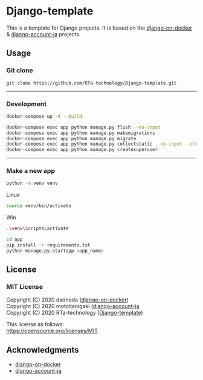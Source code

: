 # Django-template

This is a template for Django projects. It is based on the [django-on-docker](https://github.com/dsonoda/django-on-docker) & [django-account-ja](https://github.com/motoitanigaki/django-account-ja) projects.

## Usage
### Git clone
```
git clone https://github.com/RTa-technology/Django-template.git
```
----
### Development
```bash
docker-compose up -d --build
```
```bash
docker-compose exec app python manage.py flush --no-input
docker-compose exec app python manage.py makemigrations
docker-compose exec app python manage.py migrate
docker-compose exec app python manage.py collectstatic --no-input --clear
docker-compose exec app python manage.py createsuperuser
```
----
### Make a new app
```bash
python -m venv venv
```
Linux
```bash
source venv/bin/activate
```
Win
```bash
.\venv\Scripts\activate 
```
```bash
cd app
pip install -r requirements.txt
python manage.py startapp <app_name>
```

## License
### MIT License
Copyright (C) 2020 dsonoda ([django-on-docker](https://github.com/dsonoda/django-on-docker))  
Copyright (C) 2020 motoitanigaki ([django-account-ja](https://github.com/motoitanigaki/django-account-ja)  
Copyright (C) 2020 RTa-technology ([Django-template](https://github.com/RTa-technology/Django-template))

This license as follows:  
https://opensource.org/licenses/MIT

## Acknowledgments
- [django-on-docker](https://github.com/dsonoda/django-on-docker)
- [django-account-ja](https://github.com/motoitanigaki/django-account-ja)